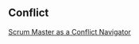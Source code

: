 ## Conflict
[Scrum Master as a Conflict Navigator](https://medium.com/serious-scrum/scrum-master-as-a-conflict-navigator-bd27ef154f8d)

